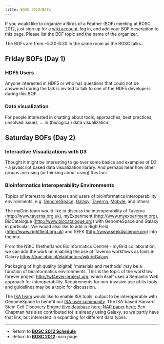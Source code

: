 ```yaml
---
title: BOSC 2012/BOFs
---
```


If you would like to organize a Birds of a Feather (BOF) meeting at BOSC
2012, just sign up for a [ wiki account](Special:Userlogin "wikilink"),
log in, and add your BOF description to this page. Please list the BOF
topic and the name of the organizer.

The BOFs are from ~5:30-6:30 in the same room as the BOSC talks.

Friday BOFs (Day 1)
-------------------

### HDF5 Users

Anyone interested in HDF5 or who has questions that could not be
answered during the talk is invited to talk to one of the HDF5
developers during this BOF.

### Data visualization

For people interested in chatting about tools, approaches, best
practices, unsolved issues, ... in (biological) data visualization.

Saturday BOFs (Day 2)
---------------------

### Interactive Visualizations with D3

Thought it might be interesting to go over some basics and examples of
D3 - a javascript based data visualization library. And perhaps hear how
other groups are using (or thinking about using) this tool.

### Bioinformatics Interoperability Environments

Topics of interest to developers and users of bioinformatics
interoperability environments, e.g.
[GenomeSpace](http://www.genomespace.org),
[Galaxy](http://galaxy.psu.edu/), [Taverna](http://www.taverna.org.uk),
[Mobyle](https://projets.pasteur.fr/projects/mobyle/), and others.

The myGrid team would like to discuss the interoperability of Taverna
(http://www.taverna.org.uk), myExperiment (http://www.myexperiment.org),
BioCatalogue (http://www.biocatalogue.org) with GenomeSpace and Galaxy
in particular. We would also like to add in RightField
(http://www.rightfield.org.uk) and SEEK (http://www.seek4science.org)
into the mix.

From the NBIC (Netherlands BioInformatics Centre) - myGrid
collaboration, we can add the work on enabling the use of Taverna
workflows as tools in Galaxy
<https://trac.nbic.nl/elabfactory/wiki/eGalaxy>.

Packaging of high quality (digital) 'materials and methods' may be a
function of bioinformatics environments. This is the topic of the
workflow forever project <http://wf4ever-project.org>, which itself uses
a Semantic Web approach for interoperability. Requirements for
non-invasive use of its tools and guidelines may be a topic for
discussion.

The [ISA team](http://www.isa-tools.org/) would like to enable ISA
tools' output to be interoperable with GenomeSpace to benefit our [ISA
user community](http://isacommons.org/). The ISA-based Harvard Stem Cell
Discovery Engine ([live database
here](http://discovery.hsci.harvard.edu/); [NAR paper
here](http://nar.oxfordjournals.org/content/early/2011/11/24/nar.gkr1051.short?rss=1);
Ben Chapman has also contributed to) is already using Galaxy, so we
partly have that link, but interested in expanding for different data
types.

------------------------------------------------------------------------

-   Return to **[ BOSC 2012 Schedule](BOSC_2012_Schedule "wikilink")**
-   Return to **[ BOSC 2012](BOSC_2012 "wikilink")** main page

